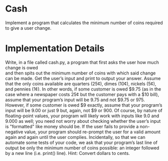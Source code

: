 # Cash
Implement a program that calculates the minimum number of coins required to give a user
change.
# Implementation Details
Write, in a file called cash.py, a program that first asks the user how much change is owed <br />
and then spits out the minimum number of coins with which said change can be made.
Get the user’s input and print to output your answer. Assume that the only coins available are
quarters (25¢), dimes (10¢), nickels (5¢), and pennies (1¢).
In other words, if some customer is owed $9.75 (as in the case where a newspaper costs 25¢
but the customer pays with a $10 bill), assume that your program’s input will be 9.75 and not
$9.75 or 975. However, if some customer is owed $9 exactly, assume that your program’s
input will be 9.00 or just 9 but, again, not $9 or 900. Of course, by nature of floating-point
values, your program will likely work with inputs like 9.0 and 9.000 as well; you need not worry
about checking whether the user’s input is &quot;formatted&quot; like money should be.
If the user fails to provide a non-negative value, your program should re-prompt the user for a
valid amount again and again until the user complies.
Incidentally, so that we can automate some tests of your code, we ask that your program’s
last line of output be only the minimum number of coins possible: an integer followed by a
new line (i.e. print() line).
Hint: Convert dollars to cents.
